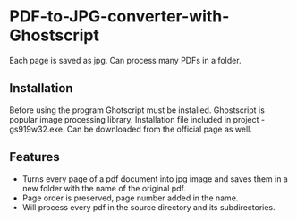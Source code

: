 # PDF-to-JPG-converter-with-Ghostscript
Each page is saved as jpg. Can process many PDFs in a folder.
## Installation
Before using the program Ghotscript must be installed. Ghostscript is popular image processing library. Installation file included in project - gs919w32.exe. Can be downloaded from the official page as well.
## Features
* Turns every page of a pdf document into jpg image and saves them in a new folder with the name of the original pdf.
* Page order is preserved, page number added in the name.
* Will process every pdf in the source directory and its subdirectories.
